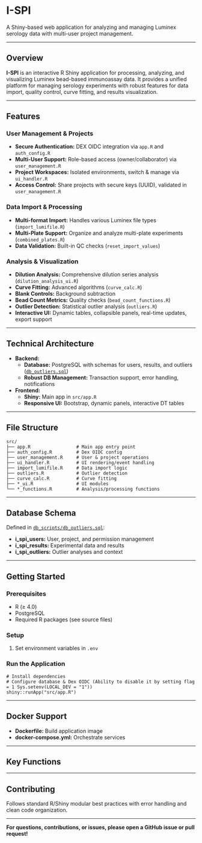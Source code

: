 # I-SPI

A Shiny-based web application for analyzing and managing Luminex serology data with multi-user project management.

---

## Overview

**I-SPI** is an interactive R Shiny application for processing, analyzing, and visualizing Luminex bead-based immunoassay data. It provides a unified platform for managing serology experiments with robust features for data import, quality control, curve fitting, and results visualization.

---

## Features

### User Management & Projects
- **Secure Authentication:**  DEX OIDC integration via `app.R` and `auth_config.R`
- **Multi-User Support:** Role-based access (owner/collaborator) via `user_management.R`
- **Project Workspaces:** Isolated environments, switch & manage via `ui_handler.R`
- **Access Control:** Share projects with secure keys (UUID), validated in `user_management.R`

### Data Import & Processing
- **Multi-format Import:** Handles various Luminex file types (`import_lumifile.R`)
- **Multi-Plate Support:** Organize and analyze multi-plate experiments (`combined_plates.R`)
- **Data Validation:** Built-in QC checks (`reset_import_values`)

### Analysis & Visualization
- **Dilution Analysis:** Comprehensive dilution series analysis (`dilution_analysis_ui.R`)
- **Curve Fitting:** Advanced algorithms (`curve_calc.R`)
- **Blank Controls:** Background subtraction
- **Bead Count Metrics:** Quality checks (`bead_count_functions.R`)
- **Outlier Detection:** Statistical outlier analysis (`outliers.R`)
- **Interactive UI:** Dynamic tables, collapsible panels, real-time updates, export support

---

## Technical Architecture

- **Backend:**
  - **Database:** PostgreSQL with schemas for users, results, and outliers ([`db_outliers.sql`](db_scripts/db_outliers.sql))
  - **Robust DB Management:** Transaction support, error handling, notifications
- **Frontend:**
  - **Shiny:** Main app in `src/app.R`
  - **Responsive UI:** Bootstrap, dynamic panels, interactive DT tables

---

## File Structure

    src/
    ├── app.R                 # Main app entry point
    ├── auth_config.R         # Dex OIDC config
    ├── user_management.R     # User & project operations
    ├── ui_handler.R          # UI rendering/event handling
    ├── import_lumifile.R     # Data import logic
    ├── outliers.R            # Outlier detection
    ├── curve_calc.R          # Curve fitting
    ├── *_ui.R                # UI modules
    └── *_functions.R         # Analysis/processing functions

---

## Database Schema

Defined in [`db_scripts/db_outliers.sql`](db_scripts/db_outliers.sql):

- **i_spi_users:** User, project, and permission management  
- **i_spi_results:** Experimental data and results  
- **i_spi_outliers:** Outlier analyses and context

---

## Getting Started

### Prerequisites
- R (≥ 4.0)
- PostgreSQL
- Required R packages (see source files)

### Setup

1. Set environment variables in `.env`

### Run the Application

    # Install dependencies
    # Configure database & Dex OIDC (Ability to disable it by setting flag = 1 Sys.setenv(LOCAL_DEV = "1"))
    shiny::runApp("src/app.R")

---

## Docker Support

- **Dockerfile:** Build application image
- **docker-compose.yml:** Orchestrate services

---

## Key Functions


---

## Contributing

Follows standard R/Shiny modular best practices with error handling and clean code organization.

---

**For questions, contributions, or issues, please open a GitHub issue or pull request!**
